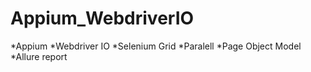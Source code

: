 ﻿# Appium_WebdriverIO
 *Appium
 *Webdriver IO
 *Selenium Grid
 *Paralell
 *Page Object Model
 *Allure report
